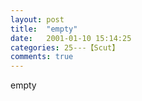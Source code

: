 ```yaml
---
layout: post
title:  "empty"
date:   2001-01-10 15:14:25
categories: 25---【Scut】
comments: true
---
```

empty

